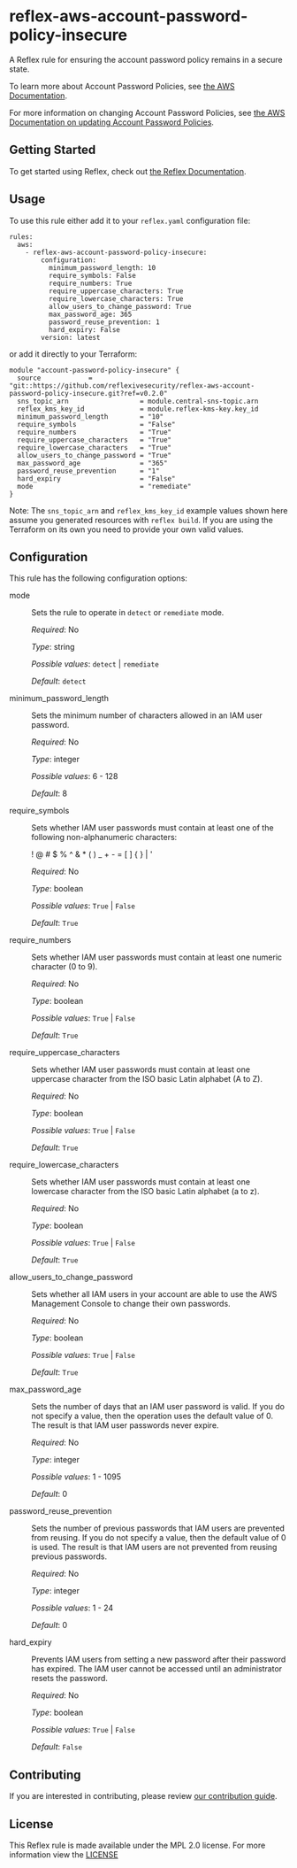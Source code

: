 # reflex-aws-account-password-policy-insecure
A Reflex rule for ensuring the account password policy remains in a secure state.

To learn more about Account Password Policies, see [the AWS Documentation](https://docs.aws.amazon.com/IAM/latest/UserGuide/id_credentials_passwords_account-policy.html).

For more information on changing Account Password Policies, see [the AWS Documentation on updating Account Password Policies](https://docs.aws.amazon.com/IAM/latest/APIReference/API_UpdateAccountPasswordPolicy.html).

## Getting Started
To get started using Reflex, check out [the Reflex Documentation](https://docs.cloudmitigator.com/).

## Usage
To use this rule either add it to your `reflex.yaml` configuration file:  
```
rules:
  aws:
    - reflex-aws-account-password-policy-insecure:
        configuration:
          minimum_password_length: 10
          require_symbols: False
          require_numbers: True
          require_uppercase_characters: True
          require_lowercase_characters: True
          allow_users_to_change_password: True
          max_password_age: 365
          password_reuse_prevention: 1
          hard_expiry: False
        version: latest
```

or add it directly to your Terraform:  
```
module "account-password-policy-insecure" {
  source            = "git::https://github.com/reflexivesecurity/reflex-aws-account-password-policy-insecure.git?ref=v0.2.0"
  sns_topic_arn                  = module.central-sns-topic.arn
  reflex_kms_key_id              = module.reflex-kms-key.key_id
  minimum_password_length        = "10"
  require_symbols                = "False"
  require_numbers                = "True"
  require_uppercase_characters   = "True"
  require_lowercase_characters   = "True"
  allow_users_to_change_password = "True"
  max_password_age               = "365"
  password_reuse_prevention      = "1"
  hard_expiry                    = "False"
  mode                           = "remediate"
}
```

Note: The `sns_topic_arn` and `reflex_kms_key_id` example values shown here assume you generated resources with `reflex build`. If you are using the Terraform on its own you need to provide your own valid values.

## Configuration
This rule has the following configuration options:

<dl>
  <dt>mode</dt>
  <dd>
  <p>Sets the rule to operate in <code>detect</code> or <code>remediate</code> mode.</p>

  <em>Required</em>: No  

  <em>Type</em>: string

  <em>Possible values</em>: `detect` | `remediate`  

  <em>Default</em>: `detect`
  </dd>

  <dt>minimum_password_length</dt>
  <dd>
  <p>Sets the minimum number of characters allowed in an IAM user password.</p>

  <em>Required</em>: No  

  <em>Type</em>: integer

  <em>Possible values</em>: 6 - 128

  <em>Default</em>: 8
  </dd>

  <dt>require_symbols</dt>
  <dd>
  <p>Sets whether IAM user passwords must contain at least one  of the following non-alphanumeric characters:

  ! @ # $ % ^ & * ( ) _ + - = [ ] { } | ' 
  </p>

  <em>Required</em>: No  

  <em>Type</em>: boolean

  <em>Possible values</em>: `True` | `False`  

  <em>Default</em>: `True`
  </dd>

  <dt>require_numbers</dt>
  <dd>
  <p>Sets whether IAM user passwords must contain at least one numeric character (0 to 9).</p>

  <em>Required</em>: No  

  <em>Type</em>: boolean

  <em>Possible values</em>: `True` | `False`  

  <em>Default</em>: `True`
  </dd>

  <dt>require_uppercase_characters</dt>
  <dd>
  <p>Sets whether IAM user passwords must contain at least one uppercase character from the ISO basic Latin alphabet (A to Z).</p>

  <em>Required</em>: No  

  <em>Type</em>: boolean

  <em>Possible values</em>: `True` | `False`  

  <em>Default</em>: `True`
  </dd>

  <dt>require_lowercase_characters</dt>
  <dd>
  <p>Sets whether IAM user passwords must contain at least one lowercase character from the ISO basic Latin alphabet (a to z).</p>

  <em>Required</em>: No  

  <em>Type</em>: boolean

  <em>Possible values</em>: `True` | `False`  

  <em>Default</em>: `True`
  </dd>

  <dt>allow_users_to_change_password</dt>
  <dd>
  <p>Sets whether all IAM users in your account are able to use the AWS Management Console to change their own passwords.</p>

  <em>Required</em>: No  

  <em>Type</em>: boolean

  <em>Possible values</em>: `True` | `False`  

  <em>Default</em>: `True`
  </dd>

  <dt>max_password_age</dt>
  <dd>
  <p>Sets the number of days that an IAM user password is valid. If you do not specify a value, then the operation uses the default value of 0. The result is that IAM user passwords never expire. </p>

  <em>Required</em>: No  

  <em>Type</em>: integer

  <em>Possible values</em>: 1 - 1095

  <em>Default</em>: 0
  </dd>

  <dt>password_reuse_prevention</dt>
  <dd>
  <p>Sets the number of previous passwords that IAM users are prevented from reusing. If you do not specify a value, then the default value of 0 is used. The result is that IAM users are not prevented from reusing previous passwords. </p>

  <em>Required</em>: No  

  <em>Type</em>: integer

  <em>Possible values</em>: 1 - 24

  <em>Default</em>: 0
  </dd>

  <dt>hard_expiry</dt>
  <dd>
  <p>Prevents IAM users from setting a new password after their password has expired. The IAM user cannot be accessed until an administrator resets the password.</p>

  <em>Required</em>: No  

  <em>Type</em>: boolean

  <em>Possible values</em>: `True` | `False`  

  <em>Default</em>: `False`
  </dd>
</dl>

## Contributing
If you are interested in contributing, please review [our contribution guide](https://docs.cloudmitigator.com/about/contributing.html).

## License
This Reflex rule is made available under the MPL 2.0 license. For more information view the [LICENSE](https://github.com/reflexivesecurity/reflex-aws-account-password-policy-insecure/blob/master/LICENSE)
